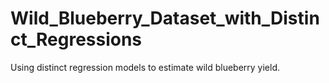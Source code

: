 # Wild_Blueberry_Dataset_with_Distinct_Regressions
Using distinct regression models to estimate wild blueberry yield.
